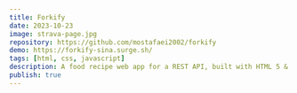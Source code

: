 ```yaml
---
title: Forkify
date: 2023-10-23
image: strava-page.jpg
repository: https://github.com/mostafaei2002/forkify
demo: https://forkify-sina.surge.sh/
tags: [html, css, javascript]
description: A food recipe web app for a REST API, built with HTML 5 & CSS 3 and vanilla JS.
publish: true
---
```

